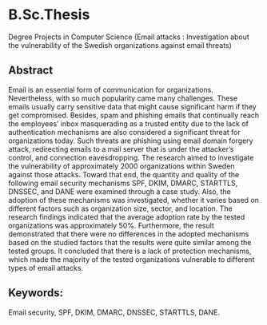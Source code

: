 # B.Sc.Thesis
Degree Projects in Computer Science (Email attacks : Investigation about the vulnerability of the
Swedish organizations against email threats)

## Abstract
Email is an essential form of communication for organizations. Nevertheless, with
so much popularity came many challenges. These emails usually carry sensitive data
that might cause significant harm if they get compromised. Besides, spam and phishing
emails that continually reach the employees’ inbox masquerading as a trusted
entity due to the lack of authentication mechanisms are also considered a significant
threat for organizations today. Such threats are phishing using email domain
forgery attack, redirecting emails to a mail server that is under the attacker’s control,
and connection eavesdropping. The research aimed to investigate the vulnerability
of approximately 2000 organizations within Sweden against those attacks. Toward
that end, the quantity and quality of the following email security mechanisms SPF,
DKIM, DMARC, STARTTLS, DNSSEC, and DANE were examined through a case
study. Also, the adoption of these mechanisms was investigated, whether it varies
based on different factors such as organization size, sector, and location. The research
findings indicated that the average adoption rate by the tested organizations
was approximately 50%. Furthermore, the result demonstrated that there were no
differences in the adopted mechanisms based on the studied factors that the results
were quite similar among the tested groups. It concluded that there is a lack of protection
mechanisms, which made the majority of the tested organizations vulnerable
to different types of email attacks.

## Keywords:
Email security, SPF, DKIM, DMARC, DNSSEC, STARTTLS, DANE.
